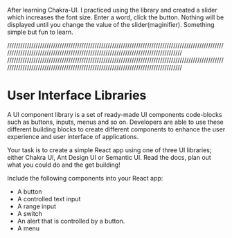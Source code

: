 After learning Chakra-UI. I practiced using the library and created a slider which increases the font size. Enter a word, click the button. Nothing will be displayed until you change the value of the slider(maginifier). Something simple but fun to learn. 

///////////////////////////////////////////////////////////////////////////////////////////////////////////////////////////////////////////////////////////////////////////////////
///////////////////////////////////////////////////////////////////////////////////////////////////////////////////////////////////////////////////////////////////////////////////

# User Interface Libraries

A UI component library is a set of ready-made UI components code-blocks such as buttons, inputs, menus and so on.  Developers are able to use these different building blocks to create different components to enhance the user experience and user interface of applications.

Your task is to create a simple React app using one of three UI libraries; either Chakra UI, Ant Design UI or Semantic UI. Read the docs, plan out what you could do and the get building! 

Include the following components into your React app:

- A button
- A controlled text input
- A range input
- A switch
- An alert that is controlled by a button.
- A menu
